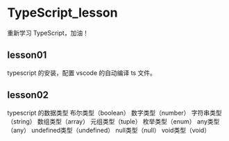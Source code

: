 # TypeScript_lesson
重新学习 TypeScript，加油！

## lesson01
typescript 的安装，配置 vscode 的自动编译 ts 文件。

## lesson02
typescript 的数据类型
    布尔类型（boolean）
    数字类型（number）
    字符串类型（string）
    数组类型（array）
    元组类型（tuple）
    枚举类型（enum）
    any类型（any）
    undefined类型（undefined）
    null类型（null）
    void类型（void）